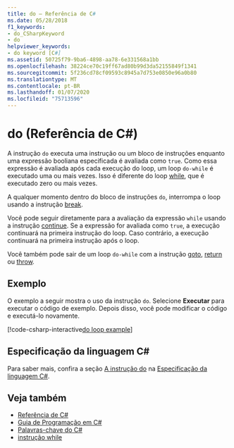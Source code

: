 ```yaml
---
title: do – Referência de C#
ms.date: 05/28/2018
f1_keywords:
- do_CSharpKeyword
- do
helpviewer_keywords:
- do keyword [C#]
ms.assetid: 50725f79-9ba6-4898-aa78-6e331568a1bb
ms.openlocfilehash: 38224ce70c19ff67ad80b99d3da52155849f1341
ms.sourcegitcommit: 5f236cd78cf09593c8945a7d753e0850e96a0b80
ms.translationtype: MT
ms.contentlocale: pt-BR
ms.lasthandoff: 01/07/2020
ms.locfileid: "75713596"
---
```

# <a name="do-c-reference"></a>do (Referência de C#)

A instrução `do` executa uma instrução ou um bloco de instruções enquanto uma expressão booliana especificada é avaliada como `true`. Como essa expressão é avaliada após cada execução do loop, um loop `do-while` é executado uma ou mais vezes. Isso é diferente do loop [while](while.md), que é executado zero ou mais vezes.

A qualquer momento dentro do bloco de instruções `do`, interrompa o loop usando a instrução [break](break.md).

Você pode seguir diretamente para a avaliação da expressão `while` usando a instrução [continue](continue.md). Se a expressão for avaliada como `true`, a execução continuará na primeira instrução do loop. Caso contrário, a execução continuará na primeira instrução após o loop.

Você também pode sair de um loop `do-while` com a instrução [goto](goto.md), [return](return.md) ou [throw](throw.md).

## <a name="example"></a>Exemplo

O exemplo a seguir mostra o uso da instrução `do`. Selecione **Executar** para executar o código de exemplo. Depois disso, você pode modificar o código e executá-lo novamente.

[!code-csharp-interactive[do loop example](~/samples/snippets/csharp/keywords/IterationKeywordsExamples.cs#4)]

## <a name="c-language-specification"></a>Especificação da linguagem C#

Para saber mais, confira a seção [A instrução do](~/_csharplang/spec/statements.md#the-do-statement) na [Especificação da linguagem C#](/dotnet/csharp/language-reference/language-specification/introduction).

## <a name="see-also"></a>Veja também

- [Referência de C#](../index.md)
- [Guia de Programação em C#](../../programming-guide/index.md)
- [Palavras-chave do C#](index.md)
- [instrução while](while.md)
